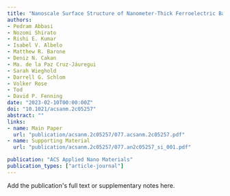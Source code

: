 ```yaml
---
title: "Nanoscale Surface Structure of Nanometer-Thick Ferroelectric BaTiO<sub>3</sub> Films Revealed by Synchrotron X-ray Scanning Tunneling Microscopy: Implications for Catalytic Adsorption Reactions"
authors:
- Pedram Abbasi
- Nozomi Shirato
- Rishi E. Kumar
- Isabel V. Albelo
- Matthew R. Barone
- Deniz N. Cakan
- Ma. de la Paz Cruz-Jáuregui
- Sarah Wieghold
- Darrell G. Schlom
- Volker Rose
- Tod
- David P. Fenning
date: "2023-02-10T00:00:00Z"
doi: "10.1021/acsanm.2c05257"
abstract: ""
links:
- name: Main Paper
  url: "publication/acsanm.2c05257/077.acsanm.2c05257.pdf" 
- name: Supporting Material
  url: "publication/acsanm.2c05257/077.an2c05257_si_001.pdf" 

publication: "ACS Applied Nano Materials"
publication_types: ["article-journal"]
---
```


Add the publication's full text or supplementary notes here.
